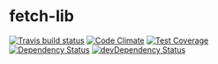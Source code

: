 # fetch-lib



[![Travis build status](http://img.shields.io/travis/orangeloop/fetch-lib.svg?style=flat)](https://travis-ci.org/orangeloop/fetch-lib)
[![Code Climate](https://codeclimate.com/github/orangeloop/fetch-lib/badges/gpa.svg)](https://codeclimate.com/github/orangeloop/fetch-lib)
[![Test Coverage](https://codeclimate.com/github/orangeloop/fetch-lib/badges/coverage.svg)](https://codeclimate.com/github/orangeloop/fetch-lib)
[![Dependency Status](https://david-dm.org/orangeloop/fetch-lib.svg)](https://david-dm.org/orangeloop/fetch-lib)
[![devDependency Status](https://david-dm.org/orangeloop/fetch-lib/dev-status.svg)](https://david-dm.org/orangeloop/fetch-lib#info=devDependencies)
